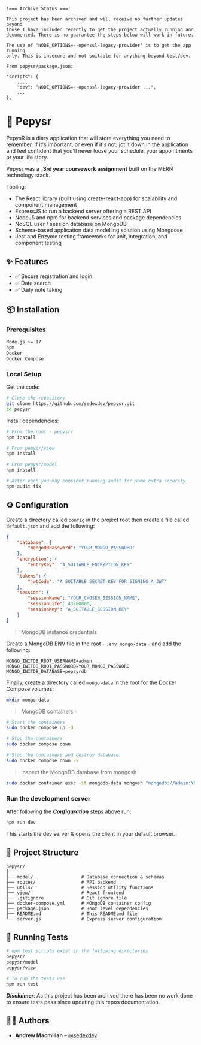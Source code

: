 ```
!=== Archive Status ===!

This project has been archived and will receive no further updates beyond
those I have included recently to get the project actually running and
documented. There is no guarantee the steps below will work in future.

The use of 'NODE_OPTIONS=--openssl-legacy-provider' is to get the app running
only. This is insecure and not suitable for anything beyond test/dev.

From pepysr/package.json:

"scripts": {
    ...,
    "dev": "NODE_OPTIONS=--openssl-legacy-provider ...",
    ...
},
```

# 📘 Pepysr

PepysR is a diary application that will store everything you need to remember. If it's important, or even if it's not, jot it down in the application and feel confident that you'll never loose your schedule, your appointments or your life story.

Pepysr was a **\_3rd year coursework assignment** built on the MERN technology stack.

Tooling:

-   The React library (built using create-react-app) for scalability and component management
-   ExpressJS to run a backend server offering a REST API
-   NodeJS and npm for backend services and package dependencies
-   NoSQL user / session database on MongoDB
-   Schema-based application data modelling solution using Mongoose
-   Jest and Enzyme testing frameworks for unit, integration, and component testing

## ✨ Features

-   ✅ Secure registration and login
-   ✅ Date search
-   ✅ Daily note taking

## 📦 Installation

### Prerequisites

```bash
Node.js >= 17
npm
Docker
Docker Compose
```

### Local Setup

Get the code:

```bash
# Clone the repository
git clone https://github.com/sedexdev/pepysr.git
cd pepysr
```

Install dependencies:

```bash
# From the root - pepysr/
npm install

# From pepysr/view
npm install

# From pepysr/model
npm install

# After each you may consider running audit for some extra security
npm audit fix
```

## ⚙️ Configuration

Create a directory called `config` in the project root then create a file called `default.json` and add the following:

```json
{
    "database": {
        "mongoDBPassword": "YOUR_MONGO_PASSWORD"
    },
    "encryption": {
        "entryKey": "A_SUITABLE_ENCRYPTION_KEY"
    },
    "tokens": {
        "jwtCode": "A_SUITABLE_SECRET_KEY_FOR_SIGNING_A_JWT"
    },
    "session": {
        "sessionName": "YOUR_CHOSEN_SESSION_NAME",
        "sessionLife": 43200000,
        "sessionKey": "A_SUITABLE_SESSION_KEY"
    }
}
```

> MongoDB instance credentials

Create a MongoDB ENV file in the root - `.env.mongo-data` - and add the following:

```env
MONGO_INITDB_ROOT_USERNAME=admin
MONGO_INITDB_ROOT_PASSWORD=YOUR_MONGO_PASSWORD
MONGO_INITDB_DATABASE=pepsyrdb
```

Finally, create a directory called `mongo-data` in the root for the Docker Compose volumes:

```bash
mkdir mongo-data
```

> MongoDB containers

```bash
# Start the containers
sudo docker compose up -d

# Stop the containers
sudo docker compose down

# Stop the containers and destroy database
sudo docker compose down -v
```

> Inspect the MongoDB database from mongosh

```bash
sudo docker container exec -it mongodb-data mongosh "mongodb://admin:YOUR_MONGO_PASSWORD@localhost:27017/pepysrdb?authSource=admin"
```

### Run the development server

After following the **_Configuration_** steps above run:

```bash
npm run dev
```

This starts the dev server & opens the client in your default browser.

## 📂 Project Structure

```
pepysr/
│
├── model/                  # Database connection & schemas
├── routes/                 # API backend
├── utils/                  # Session utility functions
├── view/                   # React frontend
├── .gitignore              # Git ignore file
├── docker-compose.yml      # MOngoDB container config
├── package.json            # Root level dependencies
├── README.md               # This README.md file
└── server.js               # Express server configuration
```

## 🧪 Running Tests

```bash
# npm test scripts exist in the following directories
pepysr/
pepysr/model
pepysr/view

# To run the tests use
npm run test
```

**_Disclaimer_**: As this project has been archived there has been no work done to ensure tests pass since updating this repos documentation.

## 🧑‍💻 Authors

-   **Andrew Macmillan** – [@sedexdev](https://github.com/sedexdev)
